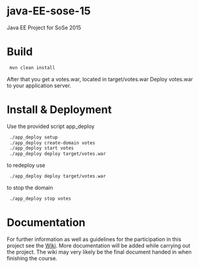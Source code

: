 # java-EE-sose-15

Java EE Project for SoSe 2015

# Build

```bash
 mvn clean install
```
After that you get a votes.war, located in target/votes.war
Deploy votes.war to your application server.

# Install & Deployment

Use the provided script app_deploy

```bash
 ./app_deploy setup
 ./app_deploy create-domain votes
 ./app_deploy start votes
 ./app_deploy deploy target/votes.war
```

to redeploy use 
```bash
 ./app_deploy deploy target/votes.war
```

to stop the domain 

```bash
 ./app_deploy stop votes
```

# Documentation
For further information as well as guidelines for the participation in this project see the [Wiki](https://github.com/ndea/java-EE-sose-15/wiki). More documentation will be added while carrying out the project. The wiki may very likely be the final document handed in when finishing the course. 



